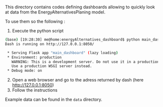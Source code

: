 This directory contains codes defining dashboards allowing to quickly look at data from the EnergyAlternativesPlaning model.

To use them so the following :
1. Execute the python script
```bash
(base) [19:28:30] me@home:energyAlternatives_dashboard$ python main_dashboard.py 
Dash is running on http://127.0.0.1:8050/

 * Serving Flask app "main_dashboard" (lazy loading)
 * Environment: production
   WARNING: This is a development server. Do not use it in a production deployment.
   Use a production WSGI server instead.
 * Debug mode: on
```
2. Open a web browser and go to the adress returned by dash (here http://127.0.0.1:8050)
3. Follow the instructions

Example data can be found in the `data` directory.